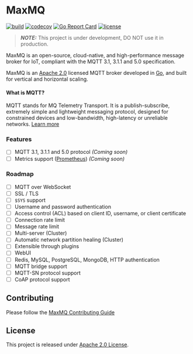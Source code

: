 # MaxMQ

[![build](https://github.com/gsalomao/maxmq/actions/workflows/build.yml/badge.svg)](https://github.com/gsalomao/maxmq/actions/workflows/build.yml)
[![codecov](https://codecov.io/gh/gsalomao/maxmq/branch/master/graph/badge.svg?token=FUXEU188HA)](https://codecov.io/gh/gsalomao/maxmq)
[![Go Report Card](https://goreportcard.com/badge/github.com/gsalomao/maxmq)](https://goreportcard.com/report/github.com/gsalomao/maxmq)
[![license](https://img.shields.io/badge/license-Apache%202.0-blue.svg)](https://opensource.org/licenses/Apache-2.0)

> **_NOTE:_**  This project is under development, DO NOT use it in production.

MaxMQ is an open-source, cloud-native, and high-performance message broker for
IoT, compliant with the MQTT 3.1, 3.1.1 and 5.0 specification.

MaxMQ is an [Apache 2.0](./LICENSE) licensed MQTT broker developed in
[Go](https://go.dev/), and built for vertical and horizontal scaling.

#### What is MQTT?

MQTT stands for MQ Telemetry Transport. It is a publish-subscribe, extremely
simple and lightweight messaging protocol, designed for constrained devices and
low-bandwidth, high-latency or unreliable networks.
[Learn more](https://mqtt.org/faq)

### Features

- [ ] MQTT 3.1, 3.1.1 and 5.0 protocol *(Coming soon)*
- [ ] Metrics support ([Prometheus](https://prometheus.io/)) *(Coming soon)*

### Roadmap

- [ ] MQTT over WebSocket
- [ ] SSL / TLS
- [ ] `$SYS` support
- [ ] Username and password authentication
- [ ] Access control (ACL) based on client ID, username, or client certificate
- [ ] Connection rate limit
- [ ] Message rate limit
- [ ] Multi-server (Cluster)
- [ ] Automatic network partition healing (Cluster)
- [ ] Extensible through plugins
- [ ] WebUI
- [ ] Redis, MySQL, PostgreSQL, MongoDB, HTTP authentication
- [ ] MQTT bridge support
- [ ] MQTT-SN protocol support
- [ ] CoAP protocol support

## Contributing

Please follow the 
[MaxMQ Contributing Guide](https://github.com/gsalomao/maxmq/blob/master/CONTRIBUTING.md)

## License

This project is released under 
[Apache 2.0 License](https://github.com/gsalomao/maxmq/blob/master/LICENSE).
